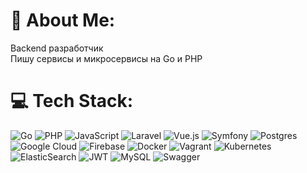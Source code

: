 # 💫 About Me:
Backend разработчик<br>Пишу сервисы и микросервисы на Go и PHP<br>


# 💻 Tech Stack:
![Go](https://img.shields.io/badge/go-%2300ADD8.svg?style=flat&logo=go&logoColor=white) ![PHP](https://img.shields.io/badge/php-%23777BB4.svg?style=flat&logo=php&logoColor=white) ![JavaScript](https://img.shields.io/badge/javascript-%23323330.svg?style=flat&logo=javascript&logoColor=%23F7DF1E) ![Laravel](https://img.shields.io/badge/laravel-%23FF2D20.svg?style=flat&logo=laravel&logoColor=white) ![Vue.js](https://img.shields.io/badge/vuejs-%2335495e.svg?style=flat&logo=vuedotjs&logoColor=%234FC08D) ![Symfony](https://img.shields.io/badge/symfony-%23000000.svg?style=flat&logo=symfony&logoColor=white) ![Postgres](https://img.shields.io/badge/postgres-%23316192.svg?style=flat&logo=postgresql&logoColor=white) ![Google Cloud](https://img.shields.io/badge/Google%20Cloud-%234285F4.svg?style=flat&logo=google-cloud&logoColor=white) ![Firebase](https://img.shields.io/badge/firebase-%23039BE5.svg?style=flat&logo=firebase) ![Docker](https://img.shields.io/badge/docker-%230db7ed.svg?style=flat&logo=docker&logoColor=white) ![Vagrant](https://img.shields.io/badge/vagrant-%231563FF.svg?style=flat&logo=vagrant&logoColor=white) ![Kubernetes](https://img.shields.io/badge/kubernetes-%23326ce5.svg?style=flat&logo=kubernetes&logoColor=white) ![ElasticSearch](https://img.shields.io/badge/-ElasticSearch-005571?style=flat&logo=elasticsearch) ![JWT](https://img.shields.io/badge/JWT-black?style=flat&logo=JSON%20web%20tokens) ![MySQL](https://img.shields.io/badge/mysql-%2300f.svg?style=flat&logo=mysql&logoColor=white) ![Swagger](https://img.shields.io/badge/-Swagger-%23Clojure?style=flat&logo=swagger&logoColor=white)
